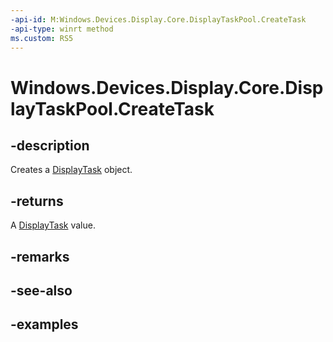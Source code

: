 ```yaml
---
-api-id: M:Windows.Devices.Display.Core.DisplayTaskPool.CreateTask
-api-type: winrt method
ms.custom: RS5
---
```


<!-- Method syntax.
public DisplayTask DisplayTaskPool.CreateTask()
-->

# Windows.Devices.Display.Core.DisplayTaskPool.CreateTask

## -description
Creates a [DisplayTask](displaytask.md) object.

## -returns
A [DisplayTask](displaytask.md) value.

## -remarks

## -see-also

## -examples
